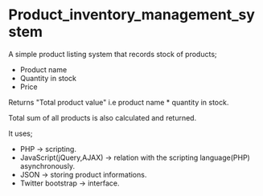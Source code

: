# Product_inventory_management_system
A simple product listing system that records stock of products;
- Product name
- Quantity in stock
- Price

Returns "Total product value" i.e product name * quantity in stock.

Total sum of all products is also calculated and returned.

It uses;
- PHP -> scripting.
- JavaScript(jQuery,AJAX) -> relation with the scripting language(PHP) asynchronously.
- JSON -> storing product informations.
- Twitter bootstrap -> interface.
